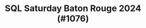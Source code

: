 ---
layout: event
title: "SQL Saturday Baton Rouge 2024 (#1076)"
subtitle: ""
tags: ["USA", "Lousiana", "Baton Rouge", "physical", "2024", "North America"]
thumb: /assets/img/logos/Just_icon_Color_small.png
comments: false
data: SQLSat1076
---